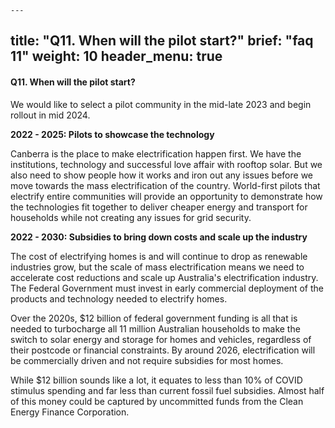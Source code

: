 	---
title: "Q11. When will the pilot start?"
brief: "faq 11"
weight: 10
header_menu: true
--- 

####  Q11. When will the pilot start?

 We would like to select a pilot community in the mid-late 2023 and begin rollout in mid 2024.  
   
**2022 - 2025: Pilots to showcase the technology**
   
Canberra is the place to make electrification happen first. We have the institutions, technology and successful love affair with rooftop solar. But we also need to show people how it works and iron out any issues before we move towards the mass electrification of the country. World-first pilots that electrify entire communities will provide an opportunity to demonstrate how the technologies fit together to deliver cheaper energy and transport for households while not creating any issues for grid security.  
     
**2022 - 2030: Subsidies to bring down costs and scale up the industry** 
     
The cost of electrifying homes is and will continue to drop as renewable industries grow, but the scale of mass electrification means we need to accelerate cost reductions and scale up Australia's electrification industry. The Federal Government must invest in early commercial deployment of the products and technology needed to electrify homes.
      
Over the 2020s,  $12 billion of federal government funding is all that is needed to turbocharge all 11 million Australian households to make the switch to solar energy and storage for homes and vehicles, regardless of their postcode or financial constraints. By around 2026, electrification will be commercially driven and not require subsidies for most homes.  
      
While  $12 billion sounds like a lot, it equates to less than 10% of COVID stimulus spending and far less than current fossil fuel subsidies. Almost half of this money could be captured by uncommitted funds from the Clean Energy Finance Corporation.  
